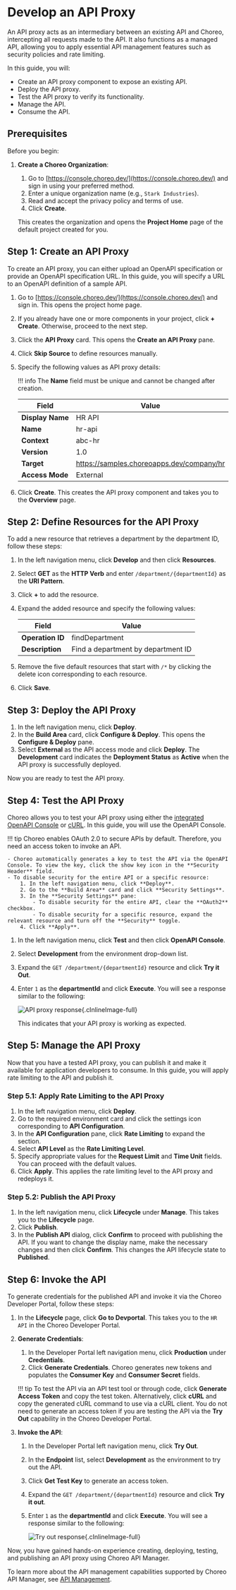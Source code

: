 # Develop an API Proxy

An API proxy acts as an intermediary between an existing API and Choreo, intercepting all requests made to the API. It also functions as a managed API, allowing you to apply essential API management features such as security policies and rate limiting.

In this guide, you will:

- Create an API proxy component to expose an existing API.
- Deploy the API proxy.
- Test the API proxy to verify its functionality.
- Manage the API.
- Consume the API.

## Prerequisites

Before you begin:

1. **Create a Choreo Organization**:
    1. Go to [https://console.choreo.dev/](https://console.choreo.dev/) and sign in using your preferred method.
    2. Enter a unique organization name (e.g., `Stark Industries`).
    3. Read and accept the privacy policy and terms of use.
    4. Click **Create**.

    This creates the organization and opens the **Project Home** page of the default project created for you.

## Step 1: Create an API Proxy

To create an API proxy, you can either upload an OpenAPI specification or provide an OpenAPI specification URL. In this guide, you will specify a URL to an OpenAPI definition of a sample API.

1. Go to [https://console.choreo.dev/](https://console.choreo.dev/) and sign in. This opens the project home page.
2. If you already have one or more components in your project, click **+ Create**. Otherwise, proceed to the next step.
3. Click the **API Proxy** card. This opens the **Create an API Proxy** pane.
4. Click **Skip Source** to define resources manually.
5. Specify the following values as API proxy details:

    !!! info
        The **Name** field must be unique and cannot be changed after creation.

    | **Field**       | **Value**                                  |
    |-----------------|--------------------------------------------|
    | **Display Name**| HR API                                     |
    | **Name**        | hr-api                                     |
    | **Context**     | abc-hr                                     |
    | **Version**     | 1.0                                        |
    | **Target**      | https://samples.choreoapps.dev/company/hr  |
    | **Access Mode** | External                                   |

6. Click **Create**. This creates the API proxy component and takes you to the **Overview** page.

## Step 2: Define Resources for the API Proxy

To add a new resource that retrieves a department by the department ID, follow these steps:

1. In the left navigation menu, click **Develop** and then click **Resources**.
2. Select **GET** as the **HTTP Verb** and enter `/department/{departmentId}` as the **URI Pattern**.
3. Click **+** to add the resource.
4. Expand the added resource and specify the following values:

    | **Field**        | **Value**                            |
    |------------------|--------------------------------------|
    | **Operation ID** | findDepartment                       |
    | **Description**  | Find a department by department ID   |

5. Remove the five default resources that start with `/*` by clicking the delete icon corresponding to each resource.
6. Click **Save**.

## Step 3: Deploy the API Proxy

1. In the left navigation menu, click **Deploy**.
2. In the **Build Area** card, click **Configure & Deploy**. This opens the **Configure & Deploy** pane.
3. Select **External** as the API access mode and click **Deploy**. The **Development** card indicates the **Deployment Status** as **Active** when the API proxy is successfully deployed.

Now you are ready to test the API proxy.

## Step 4: Test the API Proxy

Choreo allows you to test your API proxy using either the [integrated OpenAPI Console](../testing/test-rest-endpoints-via-the-openapi-console.md) or [cURL](../testing/test-apis-with-curl.md). In this guide, you will use the OpenAPI Console.

!!! tip
    Choreo enables OAuth 2.0 to secure APIs by default. Therefore, you need an access token to invoke an API.

    - Choreo automatically generates a key to test the API via the OpenAPI Console. To view the key, click the show key icon in the **Security Header** field.
    - To disable security for the entire API or a specific resource:
        1. In the left navigation menu, click **Deploy**.
        2. Go to the **Build Area** card and click **Security Settings**.
        3. In the **Security Settings** pane:
            - To disable security for the entire API, clear the **OAuth2** checkbox.
            - To disable security for a specific resource, expand the relevant resource and turn off the **Security** toggle.
        4. Click **Apply**.

1. In the left navigation menu, click **Test** and then click **OpenAPI Console**.
2. Select **Development** from the environment drop-down list.
3. Expand the `GET /department/{departmentId}` resource and click **Try it Out**.
4. Enter `1` as the **departmentId** and click **Execute**. You will see a response similar to the following:

    ![API proxy response](../assets/img/develop-components/develop-a-rest-api-proxy/rest-api-proxy-response.png){.cInlineImage-full}

    This indicates that your API proxy is working as expected.

## Step 5: Manage the API Proxy

Now that you have a tested API proxy, you can publish it and make it available for application developers to consume. In this guide, you will apply rate limiting to the API and publish it.

### Step 5.1: Apply Rate Limiting to the API Proxy

1. In the left navigation menu, click **Deploy**.
2. Go to the required environment card and click the settings icon corresponding to **API Configuration**.
3. In the **API Configuration** pane, click **Rate Limiting** to expand the section.
4. Select **API Level** as the **Rate Limiting Level**.
5. Specify appropriate values for the **Request Limit** and **Time Unit** fields. You can proceed with the default values.
6. Click **Apply**. This applies the rate limiting level to the API proxy and redeploys it.

### Step 5.2: Publish the API Proxy

1. In the left navigation menu, click **Lifecycle** under **Manage**. This takes you to the **Lifecycle** page.
2. Click **Publish**.
3. In the **Publish API** dialog, click **Confirm** to proceed with publishing the API. If you want to change the display name, make the necessary changes and then click **Confirm**. This changes the API lifecycle state to **Published**.

## Step 6: Invoke the API

To generate credentials for the published API and invoke it via the Choreo Developer Portal, follow these steps:

1. In the **Lifecycle** page, click **Go to Devportal**. This takes you to the `HR API` in the Choreo Developer Portal.

2. **Generate Credentials**:
    1. In the Developer Portal left navigation menu, click **Production** under **Credentials**.
    2. Click **Generate Credentials**. Choreo generates new tokens and populates the **Consumer Key** and **Consumer Secret** fields.

    !!! tip
        To test the API via an API test tool or through code, click **Generate Access Token** and copy the test token. Alternatively, click **cURL** and copy the generated cURL command to use via a cURL client. You do not need to generate an access token if you are testing the API via the **Try Out** capability in the Choreo Developer Portal.

3. **Invoke the API**:
    1. In the Developer Portal left navigation menu, click **Try Out**.
    2. In the **Endpoint** list, select **Development** as the environment to try out the API.
    3. Click **Get Test Key** to generate an access token.
    4. Expand the `GET /department/{departmentId}` resource and click **Try it out**.
    5. Enter `1` as the **departmentId** and click **Execute**. You will see a response similar to the following:

        ![Try out response](../assets/img/develop-components/develop-a-rest-api-proxy/try-out-response.png){.cInlineImage-full}

Now, you have gained hands-on experience creating, deploying, testing, and publishing an API proxy using Choreo API Manager.

To learn more about the API management capabilities supported by Choreo API Manager, see [API Management](../api-management/lifecycle-management.md).